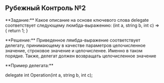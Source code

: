## Рубежный Контроль №2
<p>**Задание:** Какое описание на основе ключевого слова delegate соответствует следующему люмбда-выражению: (int a, string b, int c) => { return 1; }</p>
<p>**Решение:** Приведенное лямбда-выражение соответствует делегату, принимающему в качестве параметров целочисленное значение, строковое значение и целочисленее. Именно в таком порядке. Также, делегат должен возвращать целочисленное значение</p>
<p>**Пример делегата:** </p>
    delegate int Operation(int a, string b, int c);

